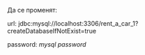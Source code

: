 Да се променят:

url: jdbc:mysql://localhost:3306/rent_a_car_1?createDatabaseIfNotExist=true

password: *mysql password*